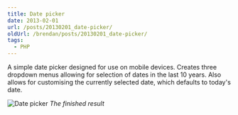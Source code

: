 ```yaml
---
title: Date picker
date: 2013-02-01
url: /posts/20130201_date-picker/
oldUrl: /brendan/posts/20130201_date-picker/
tags:
  - PHP
---
```


A simple date picker designed for use on mobile devices. Creates three dropdown menus allowing for selection of dates in the last 10 years. Also allows for customising the currently selected date, which defaults to today's date.

![Date picker](/images/brendan/date-picker.png)
_The finished result_

<script src="https://gist.github.com/brendanmurty/70b1bafe1c2d520d891e7ce82239776e.js"></script>
